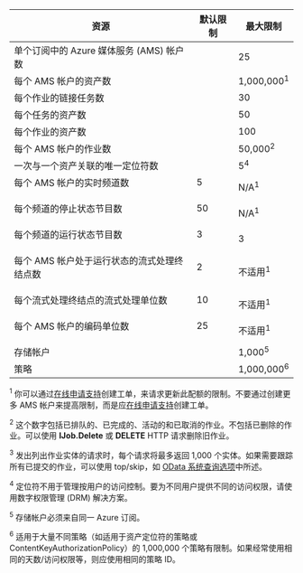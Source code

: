 资源|默认限制|最大限制
---|---|---
单个订阅中的 Azure 媒体服务 (AMS) 帐户数||25
每个 AMS 帐户的资产数||1,000,000<sup>1</sup>
每个作业的链接任务数||30
每个任务的资产数||50
每个作业的资产数||100
每个 AMS 帐户的作业数 ||50,000<sup>2</sup>
一次与一个资产关联的唯一定位符数||5<sup>4</sup>
每个 AMS 帐户的实时频道数 </p></td>|5</p></td>|N/A<sup>1</sup>
每个频道的停止状态节目数 </p></td>|50</p></td>|N/A<sup>1</sup>
每个频道的运行状态节目数 </p></td>|3</p></td>|3
每个 AMS 帐户处于运行状态的流式处理终结点数</p></td>|2</p></td>|不适用<sup>1</sup>
每个流式处理终结点的流式处理单位数 </p></td>|10 </p></td>|不适用<sup>1</sup>
每个 AMS 帐户的编码单位数 </p></td>|25</p></td>|不适用<sup>1</sup>
存储帐户 | |1,000<sup>5</sup>
策略 || 1,000,000<sup>6</sup>

<sup>1</sup> 你可以通过[在线申请支持](/support/support-ticket-form/?l=zh-cn)创建工单，来请求更新此配额的限制。不要通过创建更多 AMS 帐户来提高限制，而是应[在线申请支持](/support/support-ticket-form/?l=zh-cn)创建工单。

<sup>2</sup> 这个数字包括已排队的、已完成的、活动的和已取消的作业。不包括已删除的作业。可以使用 **IJob.Delete** 或 **DELETE** HTTP 请求删除旧作业。

<sup>3</sup> 发出列出作业实体的请求时，每个请求将最多返回 1,000 个实体。如果需要跟踪所有已提交的作业，可以使用 top/skip，如 [OData 系统查询选项](http://msdn.microsoft.com/zh-cn/library/gg309461.aspx)中所述。

<sup>4</sup> 定位符不用于管理按用户的访问控制。要为不同用户提供不同的访问权限，请使用数字权限管理 (DRM) 解决方案。

<sup>5</sup> 存储帐户必须来自同一 Azure 订阅。

<sup>6</sup> 适用于大量不同策略（如适用于资产定位符的策略或 ContentKeyAuthorizationPolicy）的 1,000,000 个策略有限制。如果经常使用相同的天数/访问权限等，则应使用相同的策略 ID。

<!---HONumber=Mooncake_0725_2016-->